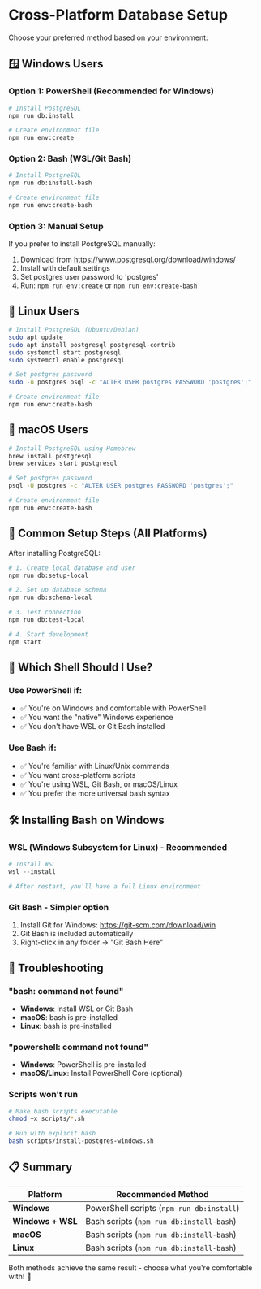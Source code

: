 # Cross-Platform Database Setup

Choose your preferred method based on your environment:

## 🪟 Windows Users

### Option 1: PowerShell (Recommended for Windows)

```bash
# Install PostgreSQL
npm run db:install

# Create environment file
npm run env:create
```

### Option 2: Bash (WSL/Git Bash)

```bash
# Install PostgreSQL
npm run db:install-bash

# Create environment file
npm run env:create-bash
```

### Option 3: Manual Setup

If you prefer to install PostgreSQL manually:

1. Download from https://www.postgresql.org/download/windows/
2. Install with default settings
3. Set postgres user password to 'postgres'
4. Run: `npm run env:create` or `npm run env:create-bash`

## 🐧 Linux Users

```bash
# Install PostgreSQL (Ubuntu/Debian)
sudo apt update
sudo apt install postgresql postgresql-contrib
sudo systemctl start postgresql
sudo systemctl enable postgresql

# Set postgres password
sudo -u postgres psql -c "ALTER USER postgres PASSWORD 'postgres';"

# Create environment file
npm run env:create-bash
```

## 🍎 macOS Users

```bash
# Install PostgreSQL using Homebrew
brew install postgresql
brew services start postgresql

# Set postgres password
psql -U postgres -c "ALTER USER postgres PASSWORD 'postgres';"

# Create environment file
npm run env:create-bash
```

## 🔧 Common Setup Steps (All Platforms)

After installing PostgreSQL:

```bash
# 1. Create local database and user
npm run db:setup-local

# 2. Set up database schema
npm run db:schema-local

# 3. Test connection
npm run db:test-local

# 4. Start development
npm start
```

## 🤔 Which Shell Should I Use?

### Use PowerShell if:

-   ✅ You're on Windows and comfortable with PowerShell
-   ✅ You want the "native" Windows experience
-   ✅ You don't have WSL or Git Bash installed

### Use Bash if:

-   ✅ You're familiar with Linux/Unix commands
-   ✅ You want cross-platform scripts
-   ✅ You're using WSL, Git Bash, or macOS/Linux
-   ✅ You prefer the more universal bash syntax

## 🛠️ Installing Bash on Windows

### WSL (Windows Subsystem for Linux) - Recommended

```powershell
# Install WSL
wsl --install

# After restart, you'll have a full Linux environment
```

### Git Bash - Simpler option

1. Install Git for Windows: https://git-scm.com/download/win
2. Git Bash is included automatically
3. Right-click in any folder → "Git Bash Here"

## 🚨 Troubleshooting

### "bash: command not found"

-   **Windows**: Install WSL or Git Bash
-   **macOS**: bash is pre-installed
-   **Linux**: bash is pre-installed

### "powershell: command not found"

-   **Windows**: PowerShell is pre-installed
-   **macOS/Linux**: Install PowerShell Core (optional)

### Scripts won't run

```bash
# Make bash scripts executable
chmod +x scripts/*.sh

# Run with explicit bash
bash scripts/install-postgres-windows.sh
```

## 📋 Summary

| Platform          | Recommended Method                        |
| ----------------- | ----------------------------------------- |
| **Windows**       | PowerShell scripts (`npm run db:install`) |
| **Windows + WSL** | Bash scripts (`npm run db:install-bash`)  |
| **macOS**         | Bash scripts (`npm run db:install-bash`)  |
| **Linux**         | Bash scripts (`npm run db:install-bash`)  |

Both methods achieve the same result - choose what you're comfortable with! 🎯
